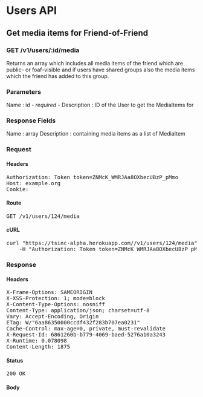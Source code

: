 # Users API

## Get media items for Friend-of-Friend

### GET /v1/users/:id/media

Returns an array which includes all media items of the friend which are public- or foaf-visible and if users have shared groups also the media items which the friend has added to this group.

### Parameters

Name : id *- required -*
Description : ID of the User to get the MediaItems for


### Response Fields

Name : array
Description : containing media items as a list of MediaItem

### Request

#### Headers

<pre>Authorization: Token token=ZNMcK_WMRJAa8OXbecUBzP_pMmo
Host: example.org
Cookie: </pre>

#### Route

<pre>GET /v1/users/124/media</pre>

#### cURL

<pre class="request">curl &quot;https://tsinc-alpha.herokuapp.com//v1/users/124/media&quot; -X GET \
	-H &quot;Authorization: Token token=ZNMcK_WMRJAa8OXbecUBzP_pMmo&quot;</pre>

### Response

#### Headers

<pre>X-Frame-Options: SAMEORIGIN
X-XSS-Protection: 1; mode=block
X-Content-Type-Options: nosniff
Content-Type: application/json; charset=utf-8
Vary: Accept-Encoding, Origin
ETag: W/&quot;6aa86350000ccdf432f283b707ea0231&quot;
Cache-Control: max-age=0, private, must-revalidate
X-Request-Id: 6861260b-b779-4069-baed-5276a10a3243
X-Runtime: 0.078098
Content-Length: 1875</pre>

#### Status

<pre>200 OK</pre>

#### Body

```javascript

```
